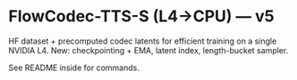 # FlowCodec-TTS-S (L4→CPU) — v5
HF dataset + precomputed codec latents for efficient training on a single NVIDIA L4.
New: checkpointing + EMA, latent index, length-bucket sampler.

See README inside for commands.
